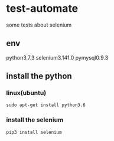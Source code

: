 # test-automate
some tests about selenium

## env
python3.7.3
selenium3.141.0
pymysql0.9.3

## install the python
### linux(ubuntu)
```shell
sudo apt-get install python3.6
```

### install the selenium
```shell
pip3 install selenium
```
